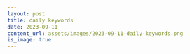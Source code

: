 ```yaml
---
layout: post
title: daily keywords
date: 2023-09-11
content_url: assets/images/2023-09-11-daily-keywords.png
is_image: true
---
```

